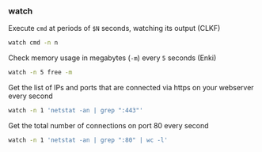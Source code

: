 ### watch
Execute `cmd` at periods of `$N` seconds, watching its output (CLKF)
```sh
watch cmd -n n
```
Check memory usage in megabytes (`-m`) every `5` seconds (Enki)
```sh
watch -n 5 free -m
```
Get the list of IPs and ports that are connected via https on your webserver every second
```sh
watch -n 1 'netstat -an | grep ":443"'
```
Get the total number of connections on port 80 every second
```sh
watch -n 1 'netstat -an | grep ":80" | wc -l'
```